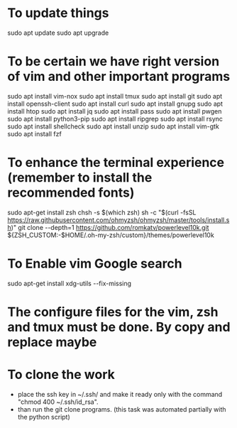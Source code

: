 # To update things
sudo apt update
sudo apt upgrade

# To be certain we have right version of vim and other important programs
sudo apt install vim-nox
sudo apt install tmux 
sudo apt install git
sudo apt install openssh-client
sudo apt install curl
sudo apt install gnupg
sudo apt install htop
sudo apt install jq
sudo apt install pass
sudo apt install pwgen
sudo apt install python3-pip
sudo apt install ripgrep
sudo apt install rsync
sudo apt install shellcheck
sudo apt install unzip
sudo apt install vim-gtk
sudo apt install fzf

# To enhance the terminal experience (remember to install the recommended fonts)
sudo apt-get install zsh
chsh -s $(which zsh) 
sh -c "$(curl -fsSL https://raw.githubusercontent.com/ohmyzsh/ohmyzsh/master/tools/install.sh)"
git clone --depth=1 https://github.com/romkatv/powerlevel10k.git ${ZSH_CUSTOM:-$HOME/.oh-my-zsh/custom}/themes/powerlevel10k

# To Enable vim Google search 
sudo apt-get install xdg-utils --fix-missing

# The configure files for the vim, zsh and tmux must be done. By copy and replace maybe

# To clone the work
- place the ssh key in ~/.ssh/ and make it ready only with the command "chmod 400 ~/.ssh/id_rsa".
- than run the git clone programs. (this task was automated partially with the python script)
